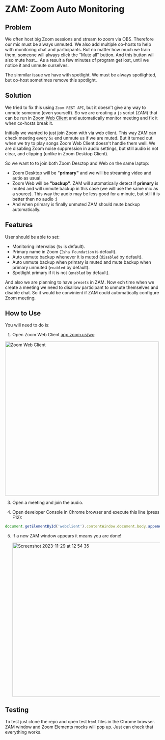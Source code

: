 # ZAM: Zoom Auto Monitoring

## Problem

We often host big Zoom sessions and stream to zoom via OBS. Therefore
our mic must be always unmuted. We also add multiple co-hosts to help with monitoring chat and participants. But no 
matter how much we train them, someone will always click the "Mute all" button. And this button will also mute host... 
As a result a few minutes of program get lost, until we notice it and unmute ourselves.

The simmilar issue we have with spotlight. We must be always spotlighted, but co-host sometimes remove this spotlight.


## Solution

We tried to fix this using `Zoom REST API`, but it doesn't give any way to unmute someone (even yourself). So we are creating
a `js` script (ZAM) that can be run in [Zoom Web Client](https://app.zoom.us/wc) and automatically monitor meeting and fix it when co-hosts
break it. 

Initially we wanted to just join Zoom with via web client. This way ZAM can check meeting every `5s` end unmute us if we are muted. But
it turned out when we try to play songs Zoom Web Client doesn't handle them well. We are disabling Zoom noise suppression in audio
settings, but still audio is not clear, and clipping (unlike in Zoom Desktop Client).

So we want to to join both Zoom Desctop and Web on the same laptop: 
- Zoom Desktop will be **"primary"** and we will be streaming video and autio as usual.
- Zoom Web will be **"backup"**. ZAM will automatically detect if **primary** is muted and will unmute backup in this case
   (we will use the same mic as a source). This way the audio may be less good for a minute, but still it is better then no audio :)
- And when primary is finally unmuted ZAM should mute backup automatically.

## Features

User should be able to set:
- Monitoring intervalas (`5s` is default).
- Primary name in Zoom (`Isha Foundation` is default).
- Auto unmute backup whenever it is muted (`disabled` by default).
- Auto unmute backup when primary is muted and mute backup when primary unmuted (`enabled` by default).
- Spotlight primary if it is not (`enabled` by default).

And also we are planning to have `presets` in ZAM. Now ech time when we create a meeting we need to 
disallow participant to unmute themselves and disable chat. So it would be convinient if ZAM could
automatically configure Zoom meeting.


## How to Use

You will need to do is:
1. Open Zoom Web Client [app.zoom.us/wc](https://app.zoom.us/wc):
   
  <img width="500" alt="Zoom Web Client" src="https://github.com/AlexFreik/zam/assets/61039123/f0c15a18-6ae3-4272-ac18-86de2e4bb901">

3. Open a meeting and join the audio.

4. Open developer Console in Chrome browser and execute this line (press F12):
  ```js
  document.getElementById('webclient').contentWindow.document.body.appendChild(Object.assign(document.createElement('script'), { src: 'https://alexfreik.github.io/zam/script.js' }));
  ```
5. If a new ZAM window appears it means you are done!
   
   <img width="500" alt="Screenshot 2023-11-29 at 12 54 35" src="https://github.com/AlexFreik/zam/assets/61039123/43a91dfb-d221-4a3b-bfc2-7fc810d93954">


## Testing

To test just clone the repo and open test `html` files in the Chrome browser. ZAM window and Zoom Elements mocks will pop up. Just can check that everything works.
